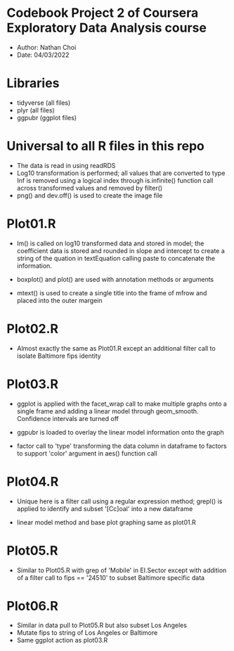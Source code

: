 # Codebook Project 2 of Coursera Exploratory Data Analysis course

- Author: Nathan Choi
- Date: 04/03/2022

# Libraries

- tidyverse (all files)
- plyr (all files)
- ggpubr (ggplot files)

# Universal to all R files in this repo

- The data is read in using readRDS
- Log10 transformation is performed; all values that are converted to type Inf is removed using a logical index through is.infinite() function call across transformed values and removed by filter() 
- png() and dev.off() is used to create the image file


# Plot01.R 

- lm() is called on log10 transformed data  and stored in model; the coefficient data is stored and rounded in slope and intercept to create a string of the quation in textEquation calling paste to concatenate the information. 

- boxplot() and plot() are used with annotation methods or arguments 

- mtext() is used to create a single title into the frame of mfrow and placed into the outer margein 

# Plot02.R

- Almost exactly the same as Plot01.R except an additional filter call to isolate Baltimore fips identity

# Plot03.R 

- ggplot is applied with the facet_wrap call to make multiple graphs onto a single frame and adding a linear model through geom_smooth. Confidence intervals are turned off 

- ggpubr is loaded to overlay the linear model information onto the graph

- factor call to 'type' transforming the data  column in dataframe to factors to support 'color' argument in aes() function call 

# Plot04.R 

- Unique here is a filter call using a regular expression method; grepl() is applied to identify and subset '[Cc]oal' into a new dataframe 

- linear model method and base plot graphing same as plot01.R 

# Plot05.R 

- Similar to Plot05.R with grep of 'Mobile' in EI.Sector except with addition of a filter call to fips == '24510' to subset Baltimore specific data

# Plot06.R 

- Similar in data pull to Plot05.R but also subset Los Angeles
- Mutate fips to string of Los Angeles or Baltimore 
- Same ggplot action as plot03.R 
 

